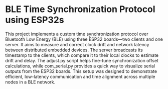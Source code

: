 # BLE Time Synchronization Protocol using ESP32s

This project implements a custom time synchronization protocol over Bluetooth Low Energy (BLE) using three ESP32 boards—two clients and one server. It aims to measure and correct clock drift and network latency between distributed embedded devices. The server broadcasts its timestamp to the clients, which compare it to their local clocks to estimate drift and delay. The adjust.py script helps fine-tune synchronization offset calculations, while com_serial.py provides a quick way to visualize serial outputs from the ESP32 boards. This setup was designed to demonstrate efficient, low-latency communication and time alignment across multiple nodes in a BLE network.


